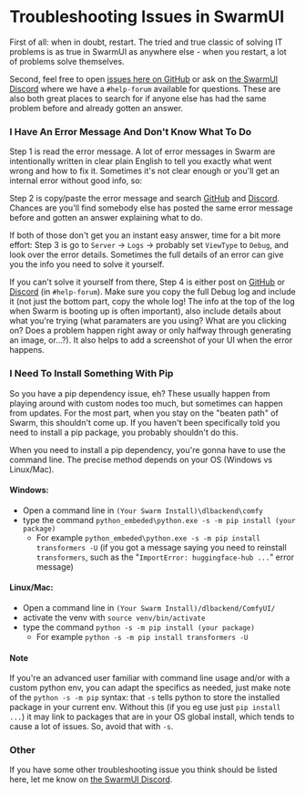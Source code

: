 # Troubleshooting Issues in SwarmUI

First of all: when in doubt, restart. The tried and true classic of solving IT problems is as true in SwarmUI as anywhere else - when you restart, a lot of problems solve themselves.

Second, feel free to open [issues here on GitHub](https://github.com/mcmonkeyprojects/SwarmUI/issues) or ask on [the SwarmUI Discord](https://discord.gg/q2y38cqjNw) where we have a `#help-forum` available for questions. These are also both great places to search for if anyone else has had the same problem before and already gotten an answer.

### I Have An Error Message And Don't Know What To Do

Step 1 is read the error message. A lot of error messages in Swarm are intentionally written in clear plain English to tell you exactly what went wrong and how to fix it. Sometimes it's not clear enough or you'll get an internal error without good info, so:

Step 2 is copy/paste the error message and search [GitHub](https://github.com/mcmonkeyprojects/SwarmUI/issues) and [Discord](https://discord.gg/q2y38cqjNw). Chances are you'll find somebody else has posted the same error message before and gotten an answer explaining what to do.

If both of those don't get you an instant easy answer, time for a bit more effort: Step 3 is go to `Server` -> `Logs` -> probably set `ViewType` to `Debug`, and look over the error details. Sometimes the full details of an error can give you the info you need to solve it yourself.

If you can't solve it yourself from there, Step 4 is either post on [GitHub](https://github.com/mcmonkeyprojects/SwarmUI/issues) or [Discord](https://discord.gg/q2y38cqjNw) (in `#help-forum`). Make sure you copy the full Debug log and include it (not just the bottom part, copy the whole log! The info at the top of the log when Swarm is booting up is often important), also include details about what you're trying (what paramaters are you using? What are you clicking on? Does a problem happen right away or only halfway through generating an image, or...?). It also helps to add a screenshot of your UI when the error happens.

### I Need To Install Something With Pip

So you have a pip dependency issue, eh? These usually happen from playing around with custom nodes too much, but sometimes can happen from updates. For the most part, when you stay on the "beaten path" of Swarm, this shouldn't come up. If you haven't been specifically told you need to install a pip package, you probably shouldn't do this.

When you need to install a pip dependency, you're gonna have to use the command line. The precise method depends on your OS (Windows vs Linux/Mac).

#### Windows:

- Open a command line in `(Your Swarm Install)\dlbackend\comfy`
- type the command `python_embeded\python.exe -s -m pip install (your package)`
    - For example `python_embeded\python.exe -s -m pip install transformers -U` (if you got a message saying you need to reinstall `transformers`, such as the "`ImportError: huggingface-hub ...`" error message)

#### Linux/Mac:

- Open a command line in `(Your Swarm Install)/dlbackend/ComfyUI/`
- activate the venv with `source venv/bin/activate`
- type the command `python -s -m pip install (your package)`
    - For example `python -s -m pip install transformers -U`

#### Note

If you're an advanced user familiar with command line usage and/or with a custom python env, you can adapt the specifics as needed, just make note of the `python -s -m pip` syntax: that `-s` tells python to store the installed package in your current env. Without this (if you eg use just `pip install ...`) it may link to packages that are in your OS global install, which tends to cause a lot of issues. So, avoid that with `-s`.

### Other

If you have some other troubleshooting issue you think should be listed here, let me know on [the SwarmUI Discord](https://discord.gg/q2y38cqjNw).
